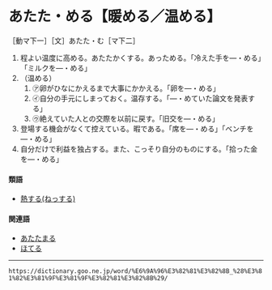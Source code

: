 # あたた・める【暖める／温める】
［動マ下一］［文］あたた・む［マ下二］

1.  程よい温度に高める。あたたかくする。あっためる。「冷えた手を―・める」「ミルクを―・める」
2.  （温める）    
    1.  ㋐卵がひなにかえるまで大事にかかえる。「卵を―・める」        
    2.  ㋑自分の手元にしまっておく。温存する。「―・めていた論文を発表する」        
    3.  ㋒絶えていた人との交際を以前に戻す。「旧交を―・める」
3.  登場する機会がなくて控えている。暇である。「席を―・める」「ベンチを―・める」
4.  自分だけで利益を独占する。また、こっそり自分のものにする。「拾った金を―・める」
    

#### 類語

-   [熱する(ねっする)](https://dictionary.goo.ne.jp/word/%E7%86%B1%E3%81%99%E3%82%8B/#jn-170318)

#### 関連語

-   [あたたまる](https://dictionary.goo.ne.jp/word/%E6%9A%96%E3%81%BE%E3%82%8B_%28%E3%81%82%E3%81%9F%E3%81%9F%E3%81%BE%E3%82%8B%29/#jn-4533)
-   [ほてる](https://dictionary.goo.ne.jp/word/%E7%81%AB%E7%85%A7%E3%82%8B/#jn-204863)

---
`https://dictionary.goo.ne.jp/word/%E6%9A%96%E3%82%81%E3%82%8B_%28%E3%81%82%E3%81%9F%E3%81%9F%E3%82%81%E3%82%8B%29/`